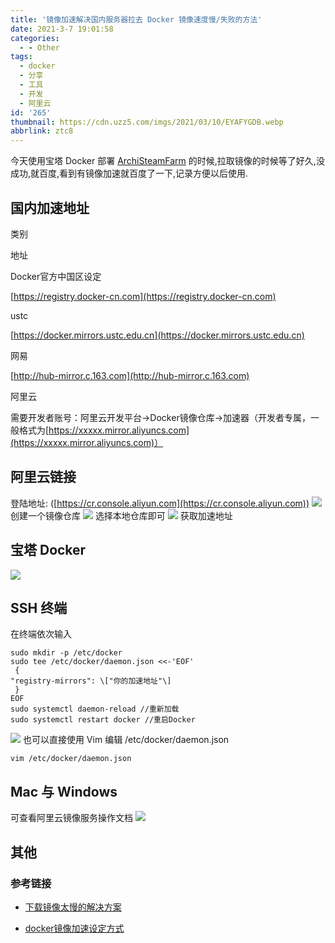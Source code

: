 ```yaml
---
title: '镜像加速解决国内服务器拉去 Docker 镜像速度慢/失败的方法'
date: 2021-3-7 19:01:58
categories:
  - - Other
tags:
  - docker
  - 分享
  - 工具
  - 开发
  - 阿里云
id: '265'
thumbnail: https://cdn.uzz5.com/imgs/2021/03/10/EYAFYGDB.webp
abbrlink: ztc8
--- 
```



今天使用宝塔 Docker 部署 [ArchiSteamFarm](https://github.com/JustArchiNET/ArchiSteamFarm) 的时候,拉取镜像的时候等了好久,没成功,就百度,看到有镜像加速就百度了一下,记录方便以后使用.

## 国内加速地址

类别

地址

Docker官方中国区设定

[https://registry.docker-cn.com](https://registry.docker-cn.com)

ustc

[https://docker.mirrors.ustc.edu.cn](https://docker.mirrors.ustc.edu.cn)

网易

[http://hub-mirror.c.163.com](http://hub-mirror.c.163.com)

阿里云

需要开发者账号：阿里云开发平台->Docker镜像仓库->加速器（开发者专属，一般格式为[https://xxxxx.mirror.aliyuncs.com](https://xxxxx.mirror.aliyuncs.com)）

## 阿里云链接

登陆地址: ([https://cr.console.aliyun.com](https://cr.console.aliyun.com)) ![](https://cdn.uzz5.com/imgs/2021/03/07/VMSS06ek.webp) 创建一个镜像仓库 ![](https://cdn.uzz5.com/imgs/2021/03/07/jjAoZXDd.webp) 选择本地仓库即可 ![](https://cdn.uzz5.com/imgs/2021/03/07/vMjdKztr.webp) 获取加速地址

## 宝塔 Docker

![](https://cdn.uzz5.com/imgs/2021/03/07/uy5dME6p.webp)

## SSH 终端

在终端依次输入

```shell
sudo mkdir -p /etc/docker 
sudo tee /etc/docker/daemon.json <<-'EOF'
 {  
"registry-mirrors": \["你的加速地址"\]
 } 
EOF 
sudo systemctl daemon-reload //重新加载 
sudo systemctl restart docker //重启Docker
```

![](https://cdn.uzz5.com/imgs/2021/03/07/9HcPn8zn.webp) 也可以直接使用 Vim 编辑 /etc/docker/daemon.json

```shell
vim /etc/docker/daemon.json
```

## Mac 与 Windows

可查看阿里云镜像服务操作文档 ![](https://cdn.uzz5.com/imgs/2021/03/07/HGoiTUv8.webp)

## 其他

### 参考链接

*   [下载镜像太慢的解决方案](https://www.jb51.net/article/206785.htm)
    
*   [docker镜像加速设定方式](https://blog.csdn.net/liumiaocn/article/details/87606919)